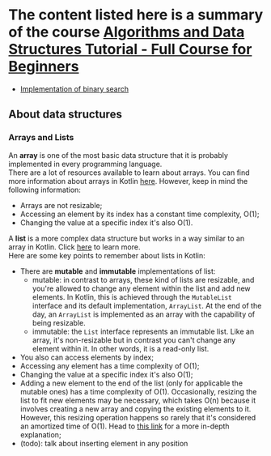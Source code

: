 # The content listed here is a summary of the course [Algorithms and Data Structures Tutorial - Full Course for Beginners](https://www.youtube.com/watch?v=8hly31xKli0)

- [Implementation of binary search](src/main/kotlin/com/rochards/search)

## About data structures

### Arrays and Lists

An **array** is one of the most basic data structure that it is probably implemented in every programming language.  
There are a lot of resources available to learn about arrays. You can find more information about arrays in Kotlin [here](https://kotlinlang.org/docs/arrays.html). However, keep in mind the following information:
- Arrays are not resizable;
- Accessing an element by its index has a constant time complexity, O(1);
- Changing the value at a specific index it's also O(1).

A **list** is a more complex data structure but works in a way similar to an array in Kotlin. Click [here](https://kotlinlang.org/docs/collections-overview.html#list) to learn more.  
Here are some key points to remember about lists in Kotlin:
- There are **mutable** and **immutable** implementations of list:
  - mutable: in contrast to arrays, these kind of lists are resizable, and you're allowed to change any element within the list and add new elements. In Kotlin, this is achieved through the `MutableList` interface and its default implementation, `ArrayList`. At the end of the day, an `ArrayList` is implemented as an array with the capability of being resizable.
  - immutable: the `List` interface represents an immutable list. Like an array, it's non-resizable but in contrast you can't change any element within it. In other words, it is a read-only list.
- You also can access elements by index;
- Accessing any element has a time complexity of O(1);
- Changing the value at a specific index it's also O(1);
- Adding a new element to the end of the list (only for applicable the mutable ones) has a time complexity of O(1). Occasionally, resizing the list to fit new elements may be necessary, which takes O(n) because it involves creating a new array and copying the existing elements to it. However, this resizing operation happens so rarely that it's considered an amortized time of O(1). Head to [this link](https://medium.com/@satorusasozaki/amortized-time-in-the-time-complexity-of-an-algorithm-6dd9a5d38045) for a more in-depth explanation;
- (todo): talk about inserting element in any position